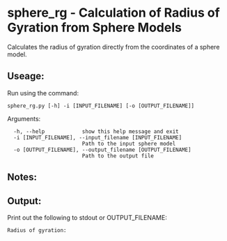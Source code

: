 sphere_rg - Calculation of Radius of Gyration from Sphere Models
================================================================

Calculates the radius of gyration directly from the coordinates of a sphere model.

Useage:
-------

Run using the command:

~~~~~~~
sphere_rg.py [-h] -i [INPUT_FILENAME] [-o [OUTPUT_FILENAME]]
~~~~~~~

Arguments:

~~~~~~~
  -h, --help            show this help message and exit
  -i [INPUT_FILENAME], --input_filename [INPUT_FILENAME]
                        Path to the input sphere model
  -o [OUTPUT_FILENAME], --output_filename [OUTPUT_FILENAME]
                        Path to the output file
~~~~~~~

Notes:
------

Output:
-------

Print out the following to stdout or OUTPUT_FILENAME:

~~~~~~
Radius of gyration:
~~~~~~

